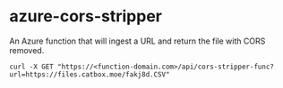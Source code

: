 # azure-cors-stripper

An Azure function that will ingest a URL and return the file with CORS removed.

```
curl -X GET "https://<function-domain.com>/api/cors-stripper-func?url=https://files.catbox.moe/fakj8d.CSV"
```
